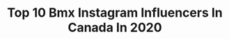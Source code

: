 ---
title: Top 10 Bmx Instagram Influencers In Canada In 2020
description: >-
  Find top bmx Instagram influencers in Canada in 2020. Most popular hashtags: #bmx #canadianbmx #canada #bmxlife.
platform: Instagram
profiles:
  - username: "alextougas122"
    fullname: >-
      Alex Tougas
    location: "Canada"
    followers: 5140
    engagement: 1491
    commentsToLikes: 0.022610
    id: ck0w4hq7gymjs0i195hjrqwds
    verified: false
    hashtags: "#shimano, #flyracing, #formula, #doctorsorders"
  - username: "tylerrizzibmx"
    fullname: >-
      Tyler Rizzi
    location: "Canada"
    followers: 44063
    engagement: 848
    commentsToLikes: 0.025194
    id: ck0u6g0rw1we80i191pn0cv69
    verified: true
    hashtags: "#ridaz, #fiseworld, #canada, #notbmx"
  - username: "deanhartley_"
    fullname: >-
      Dean Hartley
    location: "Canada"
    followers: 2545
    engagement: 2505
    commentsToLikes: 0.058790
    id: ck5q6u5x7ytva0i11z2275qq5
    verified: false
    hashtags: "#canadianbmx, #bmx, #doomsayer"
  - username: "jadenchipman"
    fullname: >-
      Jaden Chipman🤘🏼
    location: "Canada"
    followers: 8114
    engagement: 712
    commentsToLikes: 0.037346
    id: ck0vvnv63pyf60i19ccjxbi8r
    verified: false
    hashtags: "#joyride, #teamltd, #backups, #bmxtricks"
  - username: "tnyhaug49"
    fullname: >-
      Tory Nyhaug
    location: "Canada"
    followers: 37875
    engagement: 446
    commentsToLikes: 0.037303
    id: ck6tp5hw6hy7n0j71e209hjz2
    verified: true
    hashtags: "#coupleshoots, #bmxtrack, #tacomatrdpro, #bmxrider"
  - username: "pascallafontainebmx"
    fullname: >-
      Pascal Lafontaine
    location: "Canada"
    followers: 13020
    engagement: 779
    commentsToLikes: 0.018818
    id: ck5zpc246se620i14z92fp7ik
    verified: false
    hashtags: "#candiac, #street, #spotlight, #nightsession"
  - username: "bifnakedofficial"
    fullname: >-
      Bif Naked
    location: "Canada"
    followers: 36856
    engagement: 140
    commentsToLikes: 0.033924
    id: ck1352giizd4s0i19tdp6d412
    verified: true
    hashtags: "#music, #alwaysliving, #love, #seniordogs"
  - username: "ryaneles"
    fullname: >-
      Ryan Eles
    location: "Canada"
    followers: 5104
    engagement: 784
    commentsToLikes: 0.028472
    id: ck5zoizycqo3f0i14d0jgsr5q
    verified: false
    hashtags: "#isitspringyet, #canadianbmx, #fts, #winter"
  - username: "drewbezanson"
    fullname: >-
      Drew Bezanson
    location: "Canada"
    followers: 169721
    engagement: 153
    commentsToLikes: 0.010012
    id: ck0udcopsir0m0i19lvan34em
    verified: true
    hashtags: "#odigrips, #withyoueverywhere, #1378653577, #redbull"
  - username: "plussizebmx"
    fullname: >-
      PlusSizeBMX
    location: "Canada"
    followers: 26846
    engagement: 127
    commentsToLikes: 0.006883
    id: ck6tkziyl5pac0j71tn19cy9d
    verified: false
    hashtags: "#fixedgear, #therisedotcom, #dirtjump, #slopestyle"
---